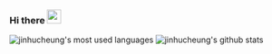 ### Hi there <img src="https://media.giphy.com/media/hvRJCLFzcasrR4ia7z/giphy.gif" width="25px">

<!--
**jinhucheung/jinhucheung** is a ✨ _special_ ✨ repository because its `README.md` (this file) appears on your GitHub profile.

Here are some ideas to get you started:

- 🔭 I’m currently working on ...
- 🌱 I’m currently learning ...
- 👯 I’m looking to collaborate on ...
- 🤔 I’m looking for help with ...
- 💬 Ask me about ...
- 📫 How to reach me: ...
- 😄 Pronouns: ...
- ⚡ Fun fact: ...
-->

![jinhucheung's most used languages](https://github-readme-stats.vercel.app/api/top-langs?username=jinhucheung&layout=compact&hide_border=true)
![jinhucheung's github stats](https://github-readme-stats.vercel.app/api?username=jinhucheung&show_icons=true&count_private=true&hide_title=true&hide_border=true)
